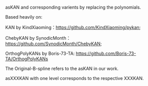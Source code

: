 asKAN and corresponding varients by replacing the polynomials.

Based heavily on:

  KAN by KindXiaoming：https://github.com/KindXiaoming/pykan; 

  ChebyKAN by SynodicMonth：https://github.com/SynodicMonth/ChebyKAN; 

  OrthogPolyKANs by Boris-73-TA: https://github.com/Boris-73-TA/OrthogPolyKANs

The Original-B-spline refers to the asKAN in our work.

asXXXKAN with one level corresponds to the respective XXXKAN.



